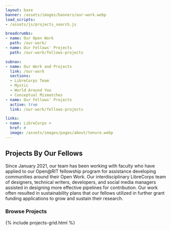 ```yaml
---
layout: base
banner: /assets/images/banners/our-work.webp
load_scripts:
- /assets/js/projects_search.js

breadcrumbs:
- name: Our Open Work
  path: /our-work/
- name: Our Fellows' Projects
  path: /our-work/fellows-projects

subnav:
- name: Our Work and Projects
  link: /our-work
  sections:
  - LibreCorps Team
  - Mystic
  - World Around You
  - Conceptual Mismatches
- name: Our Fellows' Projects
  active: true
  link: /our-work/fellows-projects

links:
- name: LibreCorps >
  href: #
  image: /assets/images/pages/about/tenure.webp
---
```


## Projects By Our Fellows

Since January 2021, our team has been working with faculty who have applied to our Open@RIT fellowship program for assistance developing communities around their Open Work. Our interdisciplinary LibreCorps team of designers, technical writers, developers, and social media managers assisted in designing more effective pipelines for contribution. Our work often resulted in sustainability plans that our fellows utilized in further grant funding applications to grow and sustain their research.

### Browse Projects

{% include projects-grid.html %}

